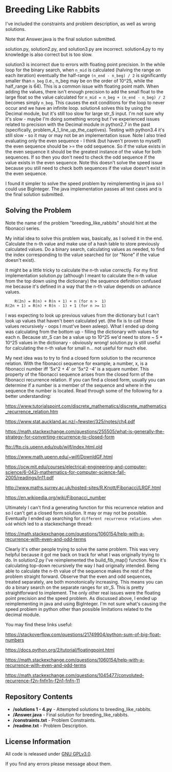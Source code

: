 Breeding Like Rabbits
=============================================

I've included the constraints and problem description, as well as wrong solutions.

Note that Answer.java is the final solution submitted.

solution.py, solution2.py, and solution3.py are incorrect.
solution4.py to my knowledge is also correct but is too slow.

solution3 is incorrect due to errors with floating point precision.  In the while loop for the binary search, when `n_mid` is calculated (halving the range on each iteration) eventually the half-range `(n_end - n_beg) / 2` is significantly smaller than `n_beg` (i.e., n_beg may be on the order of 10^25, while the half_range is 64).  This is a common issue with floating point math.  When adding the values, there isn't enough precision to add the small float to the large float so the value calculated for `n_mid = n_beg + (n_end - n_beg) / 2` becomes simply `n_beg`.  This causes the exit conditions for the loop to never occur and we have an infinite loop.  solution4 solves this by using the Decimal module, but it's still too slow for large str_S input.  I'm not sure why it's slow - maybe I'm doing something wrong but I've experienced issues related to precision with the Decimal module in python2.7 in the past (specifically, problem_4_1_line_up_the_captives).  Testing with python3.4 it's still slow - so it may or may not be an implementation issue.  Note I also tried evaluating only the even sequence - I think (but haven't proven to myself) the even sequence should be >= the odd sequence.  So if the value exists in the even sequence it should be the greatest instance of the value for both sequences.  If so then you don't need to check the odd sequence if the value exists in the even sequence.  Note this doesn't solve the speed issue because you still need to check both sequences if the value doesn't exist in the even sequence.

I found it simpler to solve the speed problem by reimplementing in java so I could use BigInteger.  The java implementation passes all test cases and is the final solution submitted.


Solving the Problem
-------------------
Note the name of the problem "breeding_like_rabbits" should hint at the fibonacci series.

My initial idea to solve this problem was, basically, as I solved it in the end.  Calculate the n-th value and make use of a hash table to store previously calculated values.  Do a binary search, calculating values as needed, to find the index corresponding to the value searched for (or "None" if the value doesn't exist).

It might be a little tricky to calculate the n-th value correctly.  For my first implementation solution.py (although I meant to calculate the n-th value from the top down using the dictionary) the sequence definition confused me because it's defined in a way that the n-th value depends on advance values.

```
    R(2n) = R(n) + R(n + 1) + n (for n >  1)
R(2n + 1) = R(n) + R(n - 1) + 1 (for n >= 1)
```

I was expecting to look up previous values from the dictionary but I can't look up values that haven't been calculated yet.  (the fix is to call these values recursively - oops I must've been asleep).  What I ended up doing was calculating from the bottom up - filling the dictionary with values for each n.  Because str_S can be a value up to 10^25 we'd need to store ~ 5 * 10^25 values in the dictionary - obviously wrong!  solution.py is still useful for calculating the n-th value for small n... not useful for much else.

My next idea was to try to find a closed form solution to the recurrence relation.  With the fibonacci sequence for example, a number, x, is a fibonacci number iff '5x^2 + 4' or '5x^2 -4' is a square number.  This property of the fibonacci sequence arises from the closed form of the fibonacci recurrence relation.  If you can find a closed form, usually you can determine if a number is a member of the sequence and where in the sequence the number is located.  Read through some of the following for a better understanding:

https://www.tutorialspoint.com/discrete_mathematics/discrete_mathematics_recurrence_relation.htm

https://www.stat.auckland.ac.nz/~fewster/325/notes/ch4.pdf

https://math.stackexchange.com/questions/255505/what-is-generally-the-strategy-for-converting-recurrence-to-closed-form

ftp://ftp.cis.upenn.edu/pub/wilf/index.html.old

https://www.math.upenn.edu/~wilf/DownldGF.html

https://ocw.mit.edu/courses/electrical-engineering-and-computer-science/6-042j-mathematics-for-computer-science-fall-2005/readings/ln11.pdf

http://www.maths.surrey.ac.uk/hosted-sites/R.Knott/Fibonacci/LRGF.html

https://en.wikipedia.org/wiki/Fibonacci_number


Ultimately I can't find a generating function for this recurrence relation and so I can't get a closed form solution.  It may or may not be possible.  Eventually I ended up searching for `different recurrence relations when odd` which led to a stackexchange thread:

https://math.stackexchange.com/questions/1060154/help-with-a-recurrence-with-even-and-odd-terms

Clearly it's other people trying to solve the same problem.  This was very helpful because it got me back on track for what I was originally trying to do.  In solution2.py I've reimplemented the build_fib_map() function.  Now it's calculating top-down recursively the way I had originally intended.  Being able to calculate the n-th value of the sequence makes the rest of the problem straight forward.  Observe that the even and odd sequences, treated separately, are both monotonically increasing.  This means you can do a binary search on the separate ranges for str_S.  This is pretty straightforward to implement.  The only other real issues were the floating point precision and the speed problem.  As discussed above, I ended up reimplementing in java and using BigInteger.  I'm not sure what's causing the speed problem in python other than possible limitations related to the decimal module.



You may find these links useful:

https://stackoverflow.com/questions/21749904/python-sum-of-big-float-numbers

https://docs.python.org/2/tutorial/floatingpoint.html

https://math.stackexchange.com/questions/1060154/help-with-a-recurrence-with-even-and-odd-terms

https://math.stackexchange.com/questions/1045477/convoluted-recurrence-f2n-fnfn1n-f2n1-fnfn-11




Repository Contents
-------------------
* **/solutions 1 - 4.py** - Attempted solutions to breeding_like_rabbits.
* **/Answer.java** - Final solution for breeding_like_rabbits.
* **/constraints.txt** - Problem Constraints.
* **/readme.txt** - Problem Description.



License Information
-------------------

All code is released under [GNU GPLv3.0](http://www.gnu.org/copyleft/gpl.html).

If you find any errors please message about them.

